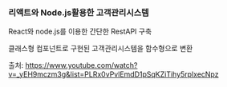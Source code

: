 <h3>리액트와 Node.js활용한 고객관리시스템</h3>

<p>React와 node.js를 이용한 간단한 RestAPI 구축 </p>

클래스형 컴포넌트로 구현된 고객관리시스템을 함수형으로 변환 



출처: https://www.youtube.com/watch?v=_yEH9mczm3g&list=PLRx0vPvlEmdD1pSqKZiTihy5rplxecNpz
